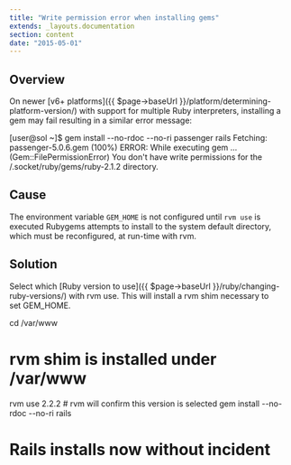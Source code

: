 ```yaml
---
title: "Write permission error when installing gems"
extends: _layouts.documentation
section: content
date: "2015-05-01"
---
```


## Overview

On newer [v6+ platforms]({{ $page->baseUrl }}/platform/determining-platform-version/) with support for multiple Ruby interpreters, installing a gem may fail resulting in a similar error message:

 \[user@sol ~\]$ gem install --no-rdoc --no-ri passenger rails
 Fetching: passenger-5.0.6.gem (100%)
 ERROR: While executing gem ... (Gem::FilePermissionError)
 You don't have write permissions for the /.socket/ruby/gems/ruby-2.1.2 directory.

## Cause

The environment variable `GEM_HOME` is not configured until `rvm use` is executed Rubygems attempts to install to the system default directory, which must be reconfigured, at run-time with rvm.

## Solution

Select which [Ruby version to use]({{ $page->baseUrl }}/ruby/changing-ruby-versions/) with rvm use. This will install a rvm shim necessary to set GEM\_HOME.

cd /var/www
# rvm shim is installed under /var/www
rvm use 2.2.2
# rvm will confirm this version is selected
gem install --no-rdoc --no-ri rails
# Rails installs now without incident

